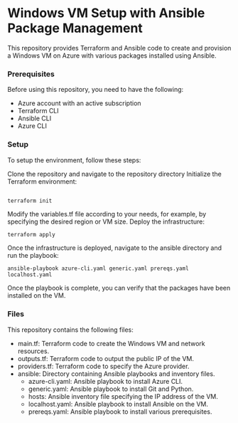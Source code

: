 # Windows VM Setup with Ansible Package Management
This repository provides Terraform and Ansible code to create and provision a Windows VM on Azure with various packages installed using Ansible.

### Prerequisites
Before using this repository, you need to have the following:

 - Azure account with an active subscription
 - Terraform CLI
 - Ansible CLI
 - Azure CLI
 
### Setup
To setup the environment, follow these steps:

Clone the repository and navigate to the repository directory
Initialize the Terraform environment:
```csharp

terraform init
```
Modify the variables.tf file according to your needs, for example, by specifying the desired region or VM size.
Deploy the infrastructure:
```
terraform apply
```
Once the infrastructure is deployed, navigate to the ansible directory and run the playbook:
```
ansible-playbook azure-cli.yaml generic.yaml prereqs.yaml localhost.yaml
```
Once the playbook is complete, you can verify that the packages have been installed on the VM.

### Files
This repository contains the following files:

 - main.tf: Terraform code to create the Windows VM and network resources.
 - outputs.tf: Terraform code to output the public IP of the VM.
 - providers.tf: Terraform code to specify the Azure provider.
 - ansible: Directory containing Ansible playbooks and inventory files.
   - azure-cli.yaml: Ansible playbook to install Azure CLI.
   - generic.yaml: Ansible playbook to install Git and Python.
   - hosts: Ansible inventory file specifying the IP address of the VM.
   - localhost.yaml: Ansible playbook to install Ansible on the VM.
   - prereqs.yaml: Ansible playbook to install various prerequisites.
